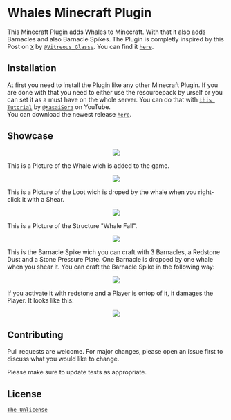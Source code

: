 # Whales Minecraft Plugin

This Minecraft Plugin adds Whales to Minecraft. With that it also adds Barnacles and also Barnacle Spikes. The Plugin is completly inspired by this Post on [`X`](https://x.com/home) by [`@Vitreous_Glassy`](https://x.com/Vitreous_Glassy). You can find it [`here`](https://x.com/Vitreous_Glassy/status/1675694140368011266).

## Installation

At first you need to install the Plugin like any other Minecraft Plugin. If you are done with that you need to either use the resourcepack by urself or you can set it as a must have on the whole server. You can do that with [`this Tutorial`](https://www.youtube.com/watch?v=qCVPgn3IppU) by [`@KasaiSora`](https://www.youtube.com/@KasaiSora) on YouTube.\
You can download the newest release [`here`](https://github.com/Jufyer/Whales/releases).

## Showcase

<p align="center"><img src="https://imgur.com/ejMg24q.jpg"></p>
This is a Picture of the Whale wich is added to the game.

<p align="center"><img src="https://i.imgur.com/hOWf785.png"></p>
This is a Picture of the Loot wich is droped by the whale when you right-click it with a Shear.

<p align="center"><img src="https://i.imgur.com/MAuDGf5.png"></p>
This is a Picture of the Structure "Whale Fall".

<p align="center"><img src="https://i.imgur.com/5y05cQc.png"></p>
This is the Barnacle Spike wich you can craft with 3 Barnacles, a Redstone Dust and a Stone Pressure Plate. One Barnacle is dropped by one whale when you shear it. You can craft the Barnacle Spike in the following way:
<p align="center"><img src="https://i.imgur.com/lRkQEv5.png"></p>

If you activate it with redstone and a Player is ontop of it, it damages the Player. It looks like this: 
<p align="center"><img src="https://i.imgur.com/sROAkXL.png"></p>

## Contributing

Pull requests are welcome. For major changes, please open an issue first
to discuss what you would like to change.

Please make sure to update tests as appropriate.

## License

[`The Unlicense`](https://choosealicense.com/licenses/unlicense/)
